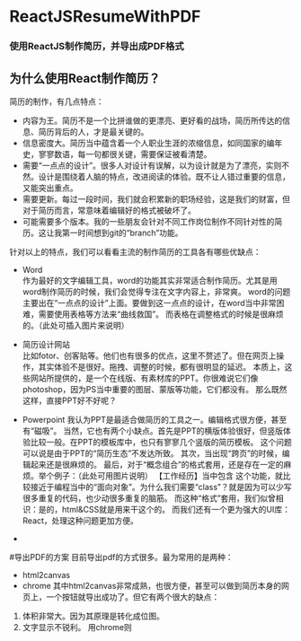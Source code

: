 # ReactJSResumeWithPDF

### 使用ReactJS制作简历，并导出成PDF格式

## 为什么使用React制作简历？
简历的制作，有几点特点：
* 内容为王。简历不是一个比拼谁做的更漂亮、更好看的战场，简历所传达的信息、简历背后的人，才是最关键的。
* 信息密度大。简历当中蕴含着一个人职业生涯的浓缩信息，如同国家的编年史，寥寥数语，每一句都很关键，需要保证被看清楚。
* 需要“一点点的设计”。很多人对设计有误解，以为设计就是为了漂亮，实则不然。设计是围绕着人脑的特点，改进阅读的体验。既不让人错过重要的信息，又能突出重点。
* 需要更新。每过一段时间，我们就会积累新的职场经验，这是我们的财富，但对于简历而言，常意味着编辑好的格式被破坏了。
* 可能需要多个版本。我的一些朋友会针对不同工作岗位制作不同针对性的简历。这让我第一时间想到git的“branch”功能。

针对以上的特点，我们可以看看主流的制作简历的工具各有哪些优缺点：

* Word  
作为最好的文字编辑工具，word的功能其实非常适合制作简历。尤其是用word制作简历的时候，我们会觉得专注在文字内容上，非常爽。
word的问题主要出在“一点点的设计”上面。要做到这一点点的设计，在word当中非常困难，需要使用表格等方法来“曲线救国”。
而表格在调整格式的时候是很麻烦的。（此处可插入图片来说明）

* 简历设计网站  
比如fotor、创客贴等。他们也有很多的优点，这里不赘述了。但在网页上操作，其实体验不是很好。拖拽、调整的时候，都有很明显的延迟。
本质上，这些网站所提供的，是一个在线版、有素材库的PPT。你很难说它们像photoshop，因为PS当中重要的图层、蒙版等功能，它们都没有。
那么既然这样，直接PPT好不好呢？

* Powerpoint
我认为PPT是最适合做简历的工具之一。编辑格式很方便，甚至有“磁吸”。
当然，它也有两个小缺点。首先是PPT的横版体验很好，但竖版体验比较一般。在PPT的模板库中，也只有寥寥几个竖版的简历模板。
这个问题可以说是由于PPT的“简历生态”不发达所致。
其次，当出现“跨页”的时候，编辑起来还是很麻烦的。
最后，对于“概念组合”的格式套用，还是存在一定的麻烦。举个例子：（此处可用图片说明）
【工作经历】当中包含
这个功能，就比较接近于编程当中的“面向对象”。为什么我们需要“class”？就是因为可以少写很多重复的代码，也少动很多重复的脑筋。
而这种“格式”套用，我们似曾相识：是的，html&CSS就是用来干这个的。
而我们还有一个更为强大的UI库：React，处理这种问题更加方便。

* 

#导出PDF的方案
目前导出pdf的方式很多。最为常用的是两种：
* html2canvas
* chrome
其中html2canvas非常成熟，也很方便，甚至可以做到简历本身的网页上，一个按钮就导出成功了。但它有两个很大的缺点：
1. 体积非常大。因为其原理是转化成位图。
2. 文字显示不锐利。
用chrome则